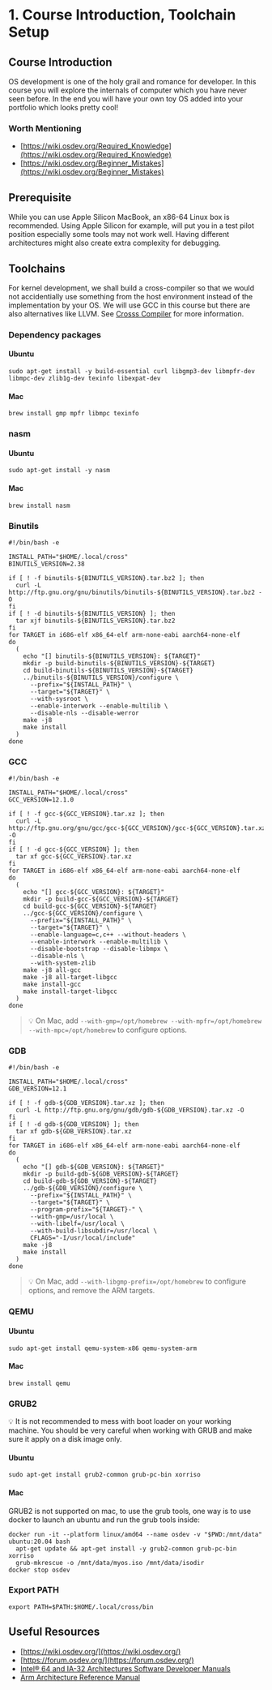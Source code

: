 # 1. Course Introduction, Toolchain Setup

## Course Introduction

OS development is one of the holy grail and romance for developer. In this course you will explore the internals of computer which you have never seen before. In the end you will have your own toy OS added into your portfolio which looks pretty cool!

### Worth Mentioning
- [https://wiki.osdev.org/Required_Knowledge](https://wiki.osdev.org/Required_Knowledge)
- [https://wiki.osdev.org/Beginner_Mistakes](https://wiki.osdev.org/Beginner_Mistakes)


## Prerequisite
While you can use Apple Silicon MacBook, an x86-64 Linux box is recommended. Using Apple Silicon for example, will put you in a test pilot position especially some tools may not work well. Having different architectures might also create extra complexity for debugging.

## Toolchains
For kernel development, we shall build a cross-compiler so that we would not accidentially use something from the host environment instead of the implementation by your OS. We will use GCC in this course but there are also alternatives like LLVM.
See [Crosss Compiler](https://wiki.osdev.org/GCC_Cross-Compiler) for more information.

### Dependency packages
#### Ubuntu
```
sudo apt-get install -y build-essential curl libgmp3-dev libmpfr-dev libmpc-dev zlib1g-dev texinfo libexpat-dev
```
#### Mac
```
brew install gmp mpfr libmpc texinfo
```

### nasm
#### Ubuntu
```
sudo apt-get install -y nasm
```
#### Mac
```
brew install nasm
```

### Binutils
```
#!/bin/bash -e

INSTALL_PATH="$HOME/.local/cross"
BINUTILS_VERSION=2.38

if [ ! -f binutils-${BINUTILS_VERSION}.tar.bz2 ]; then
  curl -L http://ftp.gnu.org/gnu/binutils/binutils-${BINUTILS_VERSION}.tar.bz2 -O
fi
if [ ! -d binutils-${BINUTILS_VERSION} ]; then
  tar xjf binutils-${BINUTILS_VERSION}.tar.bz2
fi
for TARGET in i686-elf x86_64-elf arm-none-eabi aarch64-none-elf
do
  (
    echo "[] binutils-${BINUTILS_VERSION}: ${TARGET}"
    mkdir -p build-binutils-${BINUTILS_VERSION}-${TARGET}
    cd build-binutils-${BINUTILS_VERSION}-${TARGET}
    ../binutils-${BINUTILS_VERSION}/configure \
      --prefix="${INSTALL_PATH}" \
      --target="${TARGET}" \
      --with-sysroot \
      --enable-interwork --enable-multilib \
      --disable-nls --disable-werror
    make -j8
    make install
  )
done
```

### GCC
```
#!/bin/bash -e

INSTALL_PATH="$HOME/.local/cross"
GCC_VERSION=12.1.0

if [ ! -f gcc-${GCC_VERSION}.tar.xz ]; then
  curl -L http://ftp.gnu.org/gnu/gcc/gcc-${GCC_VERSION}/gcc-${GCC_VERSION}.tar.xz -O
fi
if [ ! -d gcc-${GCC_VERSION} ]; then
  tar xf gcc-${GCC_VERSION}.tar.xz
fi
for TARGET in i686-elf x86_64-elf arm-none-eabi aarch64-none-elf
do
  (
    echo "[] gcc-${GCC_VERSION}: ${TARGET}"
    mkdir -p build-gcc-${GCC_VERSION}-${TARGET}
    cd build-gcc-${GCC_VERSION}-${TARGET}
    ../gcc-${GCC_VERSION}/configure \
      --prefix="${INSTALL_PATH}" \
      --target="${TARGET}" \
      --enable-language=c,c++ --without-headers \
      --enable-interwork --enable-multilib \
      --disable-bootstrap --disable-libmpx \
      --disable-nls \
      --with-system-zlib
    make -j8 all-gcc
    make -j8 all-target-libgcc
    make install-gcc
    make install-target-libgcc
  )
done
```
> 💡 On Mac, add `--with-gmp=/opt/homebrew --with-mpfr=/opt/homebrew --with-mpc=/opt/homebrew` to configure options.

### GDB
```
#!/bin/bash -e

INSTALL_PATH="$HOME/.local/cross"
GDB_VERSION=12.1

if [ ! -f gdb-${GDB_VERSION}.tar.xz ]; then
  curl -L http://ftp.gnu.org/gnu/gdb/gdb-${GDB_VERSION}.tar.xz -O
fi
if [ ! -d gdb-${GDB_VERSION} ]; then
  tar xf gdb-${GDB_VERSION}.tar.xz
fi
for TARGET in i686-elf x86_64-elf arm-none-eabi aarch64-none-elf
do
  (
    echo "[] gdb-${GDB_VERSION}: ${TARGET}"
    mkdir -p build-gdb-${GDB_VERSION}-${TARGET}
    cd build-gdb-${GDB_VERSION}-${TARGET}
    ../gdb-${GDB_VERSION}/configure \
      --prefix="${INSTALL_PATH}" \
      --target="${TARGET}" \
      --program-prefix="${TARGET}-" \
      --with-gmp=/usr/local \
      --with-libelf=/usr/local \
      --with-build-libsubdir=/usr/local \
      CFLAGS="-I/usr/local/include"
    make -j8
    make install
  )
done
```
> 💡 On Mac, add `--with-libgmp-prefix=/opt/homebrew` to configure options, and remove the ARM targets.

### QEMU
#### Ubuntu
```
sudo apt-get install qemu-system-x86 qemu-system-arm
```
#### Mac
```
brew install qemu
```

### GRUB2
💡 It is not recommended to mess with boot loader on your working machine. You should be very careful when working with GRUB and make sure it apply on a disk image only.

#### Ubuntu
```
sudo apt-get install grub2-common grub-pc-bin xorriso
```
#### Mac
GRUB2 is not supported on mac, to use the grub tools, one way is to use docker to launch an ubuntu and run the grub tools inside:
```
docker run -it --platform linux/amd64 --name osdev -v "$PWD:/mnt/data" ubuntu:20.04 bash
  apt-get update && apt-get install -y grub2-common grub-pc-bin xorriso
  grub-mkrescue -o /mnt/data/myos.iso /mnt/data/isodir
docker stop osdev
```

### Export PATH
```
export PATH=$PATH:$HOME/.local/cross/bin
```

## Useful Resources
- [https://wiki.osdev.org/](https://wiki.osdev.org/)
- [https://forum.osdev.org/](https://forum.osdev.org/)
- [Intel® 64 and IA-32 Architectures Software Developer Manuals](https://www.intel.com/content/www/us/en/developer/articles/technical/intel-sdm.html)
- [Arm Architecture Reference Manual](https://developer.arm.com/documentation/ddi0487/ha/)
